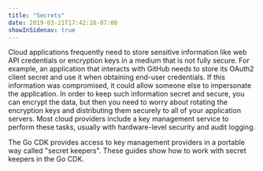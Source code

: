 ```yaml
---
title: "Secrets"
date: 2019-03-21T17:42:18-07:00
showInSidenav: true
---
```


Cloud applications frequently need to store sensitive information like web
API credentials or encryption keys in a medium that is not fully secure. For
example, an application that interacts with GitHub needs to store its OAuth2
client secret and use it when obtaining end-user credentials. If this
information was compromised, it could allow someone else to impersonate the
application. In order to keep such information secret and secure, you can
encrypt the data, but then you need to worry about rotating the encryption
keys and distributing them securely to all of your application servers.
Most cloud providers include a key management service to perform these tasks,
usually with hardware-level security and audit logging.

<!--more-->

The Go CDK provides access to key management providers in a portable way
called "secret keepers". These guides show how to work with secret keepers in
the Go CDK.

